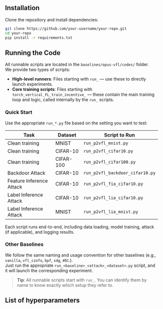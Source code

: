 ## Installation

Clone the repository and install dependencies:

```bash
git clone https://github.com/your-username/your-repo.git
cd your-repo
pip install -r requirements.txt
```

## Running the Code

All runnable scripts are located in the `baselines/opus-vfl/codes/` folder.  
We provide two types of scripts:

- **High-level runners**: Files starting with `run_` — use these to directly launch experiments.
- **Core training scripts**: Files starting with `torch_vertical_FL_train_incentive_` — these contain the main training loop and logic, called internally by the `run_` scripts.

### Quick Start

Use the appropriate `run_*.py` file based on the setting you want to test:

| Task                      | Dataset   | Script to Run                               |
|---------------------------|-----------|----------------------------------------------|
| Clean training            | MNIST     | `run_p2vfl_mnist.py`                         |
| Clean training            | CIFAR-10  | `run_p2vfl_cifar10.py`                       |
| Clean training            | CIFAR-100 | `run_p2vfl_cifar100.py`                      |
| Backdoor Attack           | CIFAR-10  | `run_p2vfl_backdoor_cifar10.py`             |
| Feature Inference Attack  | CIFAR-10  | `run_p2vfl_fia_cifar10.py`                  |
| Label Inference Attack    | CIFAR-10  | `run_p2vfl_lia_cifar10.py`                  |
| Label Inference Attack    | MNIST     | `run_p2vfl_lia_mnist.py`                    |

Each script runs end-to-end, including data loading, model training, attack (if applicable), and logging results.

### Other Baselines

We follow the same naming and usage convention for other baselines (e.g., `vanilla`, `vfl_czofo`, `bpf`, `sdg`, etc.).  
Just run the appropriate `run_<baseline>_<attack>_<dataset>.py` script, and it will launch the corresponding experiment.

> **Tip**: All runnable scripts start with `run_`. You can identify them by name to know exactly which setup they refer to.

## List of hyperparameters ##


